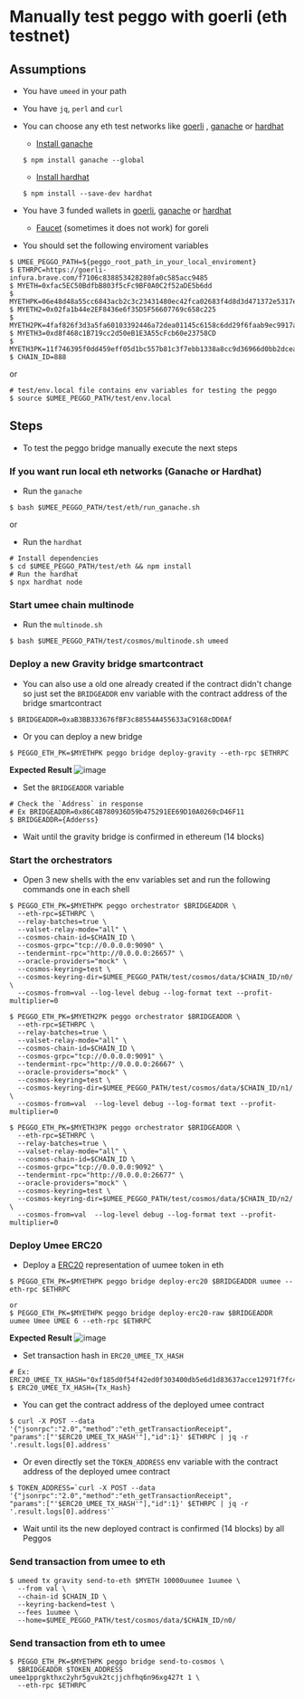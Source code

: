 # Manually test peggo with goerli (eth testnet)

## Assumptions

- You have `umeed` in your path
- You have `jq`, `perl` and `curl`
- You can choose any eth test networks like [goerli](https://goerli.etherscan.io/) , [ganache](https://github.com/trufflesuite/ganache) or [hardhat](https://hardhat.org)
  - [Install ganache](https://github.com/trufflesuite/ganache/tree/v7.5.0#command-line-use)
  ```shell
  $ npm install ganache --global
  ```

  - [Install hardhat](https://hardhat.org/hardhat-runner/docs/getting-started#installation)
  ```shell
  $ npm install --save-dev hardhat
  ```
- You have 3 funded wallets in [goerli](https://goerli.etherscan.io/), [ganache](https://github.com/trufflesuite/ganache) or [hardhat](https://hardhat.org)
  - [Faucet](https://goerli-faucet.mudit.blog/) (sometimes it does not work) for goreli

- You should set the following enviroment variables

```shell
$ UMEE_PEGGO_PATH=${peggo_root_path_in_your_local_enviroment}
$ ETHRPC=https://goerli-infura.brave.com/f7106c838853428280fa0c585acc9485
$ MYETH=0xfac5EC50BdfbB803f5cFc9BF0A0C2f52aDE5b6dd
$ MYETHPK=06e48d48a55cc6843acb2c3c23431480ec42fca02683f4d8d3d471372e5317ee
$ MYETH2=0x02fa1b44e2EF8436e6f35D5F56607769c658c225
$ MYETH2PK=4faf826f3d3a5fa60103392446a72dea01145c6158c6dd29f6faab9ec9917a1b
$ MYETH3=0xd8f468c1B719cc2d50eB1E3A55cFcb60e23758CD
$ MYETH3PK=11f746395f0dd459eff05d1bc557b81c3f7ebb1338a8cc9d36966d0bb2dcea21
$ CHAIN_ID=888
```

or

```shell
# test/env.local file contains env variables for testing the peggo
$ source $UMEE_PEGGO_PATH/test/env.local
```

<!--
```fish
set ETHRPC https://goerli-infura.brave.com/f7106c838853428280fa0c585acc9485
set MYETH 0xfac5EC50BdfbB803f5cFc9BF0A0C2f52aDE5b6dd
set MYETHPK 06e48d48a55cc6843acb2c3c23431480ec42fca02683f4d8d3d471372e5317ee
set MYETH2 0x02fa1b44e2EF8436e6f35D5F56607769c658c225
set MYETH2PK 4faf826f3d3a5fa60103392446a72dea01145c6158c6dd29f6faab9ec9917a1b
set MYETH3 0xd8f468c1B719cc2d50eB1E3A55cFcb60e23758CD
set MYETH3PK 11f746395f0dd459eff05d1bc557b81c3f7ebb1338a8cc9d36966d0bb2dcea21
set CHAIN_ID 888
set BRIDGEADDR 0x86C4B780936D59b475291EE69D10A0260cD46F11
set ERC20_UMEE_TX_HASH 0xee1c5539df361e1fca437d6de9f8590efebbae156daa9769645626a36dba3b1c
set TOKEN_ADDRESS 0xdcbb485f280284ec571e11eb09490677a5bdd569
```
-->

## Steps

- To test the peggo bridge manually execute the next steps

### If you want run local eth networks (Ganache or Hardhat)

- Run the `ganache`

```shell
$ bash $UMEE_PEGGO_PATH/test/eth/run_ganache.sh
```

or

- Run the `hardhat`

```shell
# Install dependencies
$ cd $UMEE_PEGGO_PATH/test/eth && npm install 
# Run the hardhat 
$ npx hardhat node
```
### Start umee chain multinode

- Run the `multinode.sh`

```shell
$ bash $UMEE_PEGGO_PATH/test/cosmos/multinode.sh umeed
```

### Deploy a new Gravity bridge smartcontract

- You can also use a old one already created if the contract didn't change so just
set the `BRIDGEADDR` env variable with the contract address of the bridge smartcontract

```shell
$ BRIDGEADDR=0xaB3BB333676fBF3c88554A455633aC9168cDD0Af
```

- Or you can deploy a new bridge

```shell
$ PEGGO_ETH_PK=$MYETHPK peggo bridge deploy-gravity --eth-rpc $ETHRPC
```

__Expected Result__
![image](https://user-images.githubusercontent.com/17556614/160243283-bad93a66-7b09-467c-b1a8-80e2a9336b68.png)

- Set the `BRIDGEADDR` variable

```shell
# Check the `Address` in response 
# Ex BRIDGEADDR=0x86C4B780936D59b475291EE69D10A0260cD46F11
$ BRIDGEADDR={Adderss}
```

- Wait until the gravity bridge is confirmed in ethereum (14 blocks)

### Start the orchestrators

- Open 3 new shells with the env variables set and run
the following commands one in each shell

```shell
$ PEGGO_ETH_PK=$MYETHPK peggo orchestrator $BRIDGEADDR \
  --eth-rpc=$ETHRPC \
  --relay-batches=true \
  --valset-relay-mode="all" \
  --cosmos-chain-id=$CHAIN_ID \
  --cosmos-grpc="tcp://0.0.0.0:9090" \
  --tendermint-rpc="http://0.0.0.0:26657" \
  --oracle-providers="mock" \
  --cosmos-keyring=test \
  --cosmos-keyring-dir=$UMEE_PEGGO_PATH/test/cosmos/data/$CHAIN_ID/n0/ \
  --cosmos-from=val --log-level debug --log-format text --profit-multiplier=0
```

```shell
$ PEGGO_ETH_PK=$MYETH2PK peggo orchestrator $BRIDGEADDR \
  --eth-rpc=$ETHRPC \
  --relay-batches=true \
  --valset-relay-mode="all" \
  --cosmos-chain-id=$CHAIN_ID \
  --cosmos-grpc="tcp://0.0.0.0:9091" \
  --tendermint-rpc="http://0.0.0.0:26667" \
  --oracle-providers="mock" \
  --cosmos-keyring=test \
  --cosmos-keyring-dir=$UMEE_PEGGO_PATH/test/cosmos/data/$CHAIN_ID/n1/ \
  --cosmos-from=val  --log-level debug --log-format text --profit-multiplier=0
```

```shell
$ PEGGO_ETH_PK=$MYETH3PK peggo orchestrator $BRIDGEADDR \
  --eth-rpc=$ETHRPC \
  --relay-batches=true \
  --valset-relay-mode="all" \
  --cosmos-chain-id=$CHAIN_ID \
  --cosmos-grpc="tcp://0.0.0.0:9092" \
  --tendermint-rpc="http://0.0.0.0:26677" \
  --oracle-providers="mock" \
  --cosmos-keyring=test \
  --cosmos-keyring-dir=$UMEE_PEGGO_PATH/test/cosmos/data/$CHAIN_ID/n2/ \
  --cosmos-from=val  --log-level debug --log-format text --profit-multiplier=0
```

### Deploy Umee ERC20

- Deploy a [ERC20](https://eips.ethereum.org/EIPS/eip-20) representation of uumee
token in eth

```shell
$ PEGGO_ETH_PK=$MYETHPK peggo bridge deploy-erc20 $BRIDGEADDR uumee --eth-rpc $ETHRPC

or 
$ PEGGO_ETH_PK=$MYETHPK peggo bridge deploy-erc20-raw $BRIDGEADDR uumee Umee UMEE 6 --eth-rpc $ETHRPC
```

__Expected Result__
![image](https://user-images.githubusercontent.com/17556614/160244050-4317c0c7-1328-4654-ae41-7b1069aa1624.png)

- Set transaction hash in `ERC20_UMEE_TX_HASH`

```shell
# Ex: ERC20_UMEE_TX_HASH="0xf185d0f54f42ed0f303400db5e6d1d83637acce12971f7fc48b3e33b8e11ad0b"
$ ERC20_UMEE_TX_HASH={Tx_Hash}
```

<!--
```fish
set ERC20_UMEE_TX_HASH 0xf185d0f54f42ed0f303400db5e6d1d83637acce12971f7fc48b3e33b8e11ad0b
```
-->

- You can get the contract address of the deployed umee contract

```shell
$ curl -X POST --data '{"jsonrpc":"2.0","method":"eth_getTransactionReceipt",
"params":["'$ERC20_UMEE_TX_HASH'"],"id":1}' $ETHRPC | jq -r '.result.logs[0].address'
```

- Or even directly set the `TOKEN_ADDRESS` env variable with the contract
address of the deployed umee contract

```shell
$ TOKEN_ADDRESS=`curl -X POST --data '{"jsonrpc":"2.0","method":"eth_getTransactionReceipt",
"params":["'$ERC20_UMEE_TX_HASH'"],"id":1}' $ETHRPC | jq -r '.result.logs[0].address'`
```

<!--
```fish
$ set TOKEN_ADDRESS (curl -X POST --data '{"jsonrpc":"2.0","method":"eth_getTransactionReceipt", "params":["'$ERC20_UMEE_TX_HASH'"],"id":1}' $ETHRPC | jq -r '.result.logs[0].address')
```
 -->

- Wait until its the new deployed contract is confirmed (14 blocks) by all Peggos

### Send transaction from umee to eth

```shell
$ umeed tx gravity send-to-eth $MYETH 10000uumee 1uumee \
  --from val \
  --chain-id $CHAIN_ID \
  --keyring-backend=test \
  --fees 1uumee \
  --home=$UMEE_PEGGO_PATH/test/cosmos/data/$CHAIN_ID/n0/
```

### Send transaction from eth to umee

```shell
$ PEGGO_ETH_PK=$MYETHPK peggo bridge send-to-cosmos \
  $BRIDGEADDR $TOKEN_ADDRESS umee1pprgkthxc2yhr5gvuk2tcjjchfhq6n96xg427t 1 \
  --eth-rpc $ETHRPC
```
